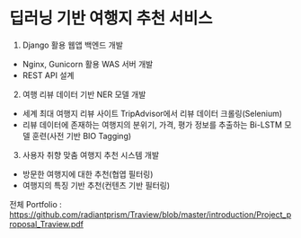 # 딥러닝 기반 여행지 추천 서비스

1. Django 활용 웹앱 백엔드 개발
- Nginx, Gunicorn 활용 WAS 서버 개발
- REST API 설계

2. 여행 리뷰 데이터 기반 NER 모델 개발
- 세계 최대 여행지 리뷰 사이트 TripAdvisor에서 리뷰 데이터 크롤링(Selenium)
- 리뷰 데이터에 존재하는 여행지의 분위기, 가격, 평가 정보를 추출하는 Bi-LSTM 모델 훈련(사전 기반 BIO Tagging)

3. 사용자 취향 맞춤 여행지 추천 시스템 개발
- 방문한 여행지에 대한 추천(협엽 필터링)
- 여행지의 특징 기반 추천(컨텐츠 기반 필터링)

전체 Portfolio : https://github.com/radiantprism/Traview/blob/master/introduction/Project_proposal_Traview.pdf
